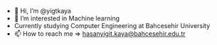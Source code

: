 - 👋 Hi, I’m @yigtkaya
- 👀 I’m interested in Machine learning 
- Currently studying Computer Engineering at Bahcesehir University 
- 📫 How to reach me => hasanyigit.kaya@bahcesehir.edu.tr

<!---
yigtkaya/yigtkaya is a ✨ special ✨ repository because its `README.md` (this file) appears on your GitHub profile.
You can click the Preview link to take a look at your changes.
--->
